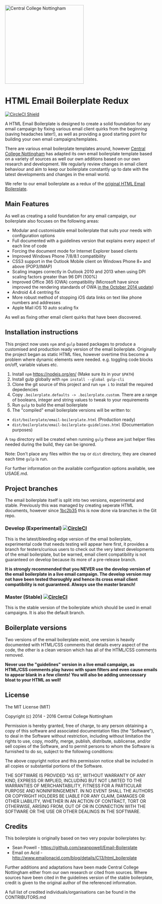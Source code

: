 <a href="https://www.centralnottingham.ac.uk" target="_blank" title="Visit the Central College Nottingham website">
	<img src="http://i.emlfiles1.com/cmpimg/5/8/9/2/2/1/files/437952_centrallogopink690x210.jpg" 
	alt="Central College Nottingham" style="display:block;" width="260" />
</a>

HTML Email Boilerplate Redux
==============================================

[![CircleCI Shield](https://circleci.com/gh/centralcollegenottingham/HTML-Email-Boilerplate-Redux.svg?style=shield&circle-token=4c887bae1ee5e6a4601c55abeb5b8fc230a524a7)](https://circleci.com/gh/centralcollegenottingham/HTML-Email-Boilerplate-Redux)

A HTML Email Boilerplate is designed to create a solid foundation for any email campaign by fixing various email client quirks from the beginning (saving headaches later!), as well as providing a good starting point for building your own email campaigns/templates.

There are various email boilerplate templates around, however [Central College Nottingham](https://www.centralnottingham.ac.uk) has adapted its own email boilerplate template based on a variety of sources as well our own additions based on our own research and development. We regularly review changes in email client behaviour and aim to keep our boilerplate constantly up to date with the latest developments and changes in the email world.

We refer to our email boilerplate as a redux of the [original HTML Email Boilerplate](https://github.com/seanpowell/Email-Boilerplate).

## Main Features

As well as creating a solid foundation for any email campaign, our boilerplate also focuses on the following areas:

* Modular and customisable email boilerplate that suits your needs with configuration options
* Full documented with a guidelines version that explains every aspect of each line of code
* Forcing the document mode for Internet Explorer based clients
* Improved Windows Phone 7/8/8.1 compatibility
* CSS3 support in the Outlook Mobile client on Windows Phone 8+ and above (POP3/IMAP)
* Scaling images correctly in Outlook 2010 and 2013 when using DPI scaling factors greater than 96 DPI (100%)
* Improved Office 365 (OWA) compatibility (Microsoft have since improved the rendering standards of OWA [in the October 2014 update](http://blogs.office.com/2014/10/14/improving-outlook-web-app-options-settings-2/))
* Android 4.4 centring fix
* More robust method of stopping iOS data links on text like phone numbers and addresses
* Apple Mail iOS 10 auto scaling fix

As well as fixing other email client quirks that have been discovered.

## Installation instructions

This project now uses `npm` and `gulp` based packages to produce a customised and production ready version of the email boilerplate. Originally the project began as static HTML files, however overtime this become a problem where dynamic elements were needed. e.g. toggling code blocks on/off, variable values etc.

1. Install `npm` <a href="https://nodejs.org/en/" target="_blank">https://nodejs.org/en/</a> (Make sure its in your `$PATH`)
2. Install gulp globally with `npm install --global gulp-cli`
3. Clone the git source of this project and run `npm i` to install the required depedencies
4. Copy `.boilerplate.defaults -> .boilerplate.custom`. There are a range of booleans, integer and string values to tweak to your requirements
5. Run `gulp` to build the email boilerplate
6. The "compiled" email boilerplate versions will be written to:

* `dist/boilerplate/email-boilerplate.html` (Production ready)
* `dist/boilerplate/email-boilerplate-guidelines.html` (Documentation purposes)

A `tmp` directory will be created when running `gulp` these are just helper files needed during the build, they can be ignored.

Note: Don't place any files within the `tmp` or `dist` directory, they are cleaned each time `gulp` is run.

For further information on the available configuration options available, see USAGE.md.

## Project branches

The email boilerplate itself is split into two versions, experimental and stable. Previously this was managed by creating seperate HTML documents, however since [
1bc2b35](https://github.com/centralcollegenottingham/HTML-Email-Boilerplate-Redux/commit/1bc2b35d4e4730eb4aea203f2d8fded1a93ec0d9) this is now done via branches in the Git repo.

### Develop (Experimental) [![CircleCI](https://circleci.com/gh/centralcollegenottingham/HTML-Email-Boilerplate-Redux/tree/develop.svg?style=svg)](https://circleci.com/gh/centralcollegenottingham/HTML-Email-Boilerplate-Redux/tree/develop)

This is the latest/bleeding edge version of the email boilerplate, experimental code that needs testing will appear here first, it provides a branch for testers/curious users to check out the very latest developments of the email boilerplate, but be warned, email client compatibility is not guaranteed on develop because its more of a pre-release branch.

**It is strongly recommended that you NEVER use the develop version of the email boilerplate in a live email campaign. The develop version may not have been tested thoroughly and hence its cross email client compatibility is not guaranteed. Always use the master branch!**

### Master (Stable) [![CircleCI](https://circleci.com/gh/centralcollegenottingham/HTML-Email-Boilerplate-Redux/tree/master.svg?style=svg)](https://circleci.com/gh/centralcollegenottingham/HTML-Email-Boilerplate-Redux/tree/master)

This is the stable version of the boilerplate which should be used in email campaigns. It is also the default branch. 

## Boilerplate versions

Two versions of the email boilerplate exist, one version is heavily documented with HTML/CSS comments that details every aspect of the code, the other is a clean version which has all of the HTML/CSS comments removed.

**Never use the "guidelines" version in a live email campaign, as HTML/CSS comments play havoc with spam filters and even cause emails to appear blank in a few clients! You will also be adding unnecessary bloat to your HTML as well!**

## License

The MIT License (MIT)

Copyright (c) 2014 - 2016 Central College Nottingham

Permission is hereby granted, free of charge, to any person obtaining a copy
of this software and associated documentation files (the "Software"), to deal
in the Software without restriction, including without limitation the rights
to use, copy, modify, merge, publish, distribute, sublicense, and/or sell
copies of the Software, and to permit persons to whom the Software is
furnished to do so, subject to the following conditions:

The above copyright notice and this permission notice shall be included in
all copies or substantial portions of the Software.

THE SOFTWARE IS PROVIDED "AS IS", WITHOUT WARRANTY OF ANY KIND, EXPRESS OR
IMPLIED, INCLUDING BUT NOT LIMITED TO THE WARRANTIES OF MERCHANTABILITY,
FITNESS FOR A PARTICULAR PURPOSE AND NONINFRINGEMENT. IN NO EVENT SHALL THE
AUTHORS OR COPYRIGHT HOLDERS BE LIABLE FOR ANY CLAIM, DAMAGES OR OTHER
LIABILITY, WHETHER IN AN ACTION OF CONTRACT, TORT OR OTHERWISE, ARISING FROM,
OUT OF OR IN CONNECTION WITH THE SOFTWARE OR THE USE OR OTHER DEALINGS IN
THE SOFTWARE.

## Credits

This boilerplate is originally based on two very popular boilerplates by:

* Sean Powell - https://github.com/seanpowell/Email-Boilerplate
* Email on Acid - http://www.emailonacid.com/blog/details/C13/html_boilerplate

Further additions and adaptations have been made Central College Nottingham either from our own research or cited from sources. Where sources have been cited in the guidelines version of the stable boilerplate, credit is given to the original author of the referenced information.

A full list of credited individuals/organisations can be found in the CONTRIBUTORS.md
